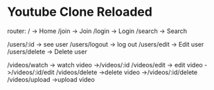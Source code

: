 # Youtube Clone Reloaded

router:
/ -> Home
/join -> Join
/login -> Login
/search -> Search

/users/:id -> see user
/users/logout -> log out
/users/edit -> Edit user
/users/delete -> Delete user

/videos/watch -> watch video ->/videos/:id
/videos/edit -> edit video ->/videos/:id/edit
/videos/delete ->delete video ->/videos/:id/delete
/videos/upload ->upload video
